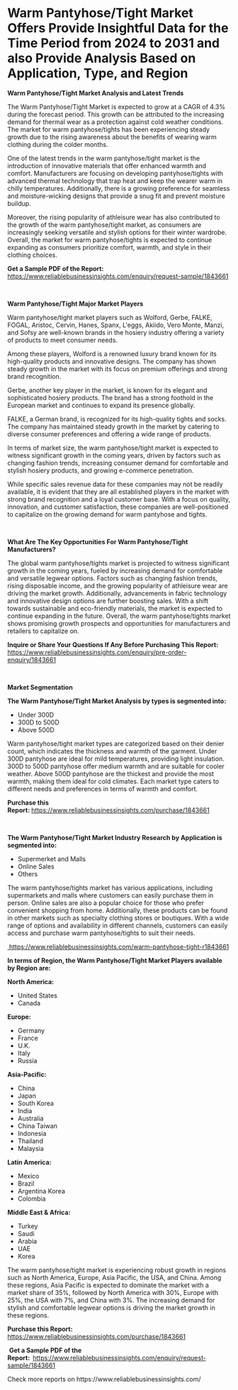 <p><h1>Warm Pantyhose/Tight Market Offers Provide Insightful Data for the Time Period from 2024 to 2031 and also Provide Analysis Based on Application, Type, and Region</h1></p><p><strong>Warm Pantyhose/Tight Market Analysis and Latest Trends</strong></p>
<p><p>The Warm Pantyhose/Tight Market is expected to grow at a CAGR of 4.3% during the forecast period. This growth can be attributed to the increasing demand for thermal wear as a protection against cold weather conditions. The market for warm pantyhose/tights has been experiencing steady growth due to the rising awareness about the benefits of wearing warm clothing during the colder months.</p><p>One of the latest trends in the warm pantyhose/tight market is the introduction of innovative materials that offer enhanced warmth and comfort. Manufacturers are focusing on developing pantyhose/tights with advanced thermal technology that trap heat and keep the wearer warm in chilly temperatures. Additionally, there is a growing preference for seamless and moisture-wicking designs that provide a snug fit and prevent moisture buildup.</p><p>Moreover, the rising popularity of athleisure wear has also contributed to the growth of the warm pantyhose/tight market, as consumers are increasingly seeking versatile and stylish options for their winter wardrobe. Overall, the market for warm pantyhose/tights is expected to continue expanding as consumers prioritize comfort, warmth, and style in their clothing choices.</p></p>
<p><strong>Get a Sample PDF of the Report:&nbsp;</strong> <a href="https://www.reliablebusinessinsights.com/enquiry/request-sample/1843661">https://www.reliablebusinessinsights.com/enquiry/request-sample/1843661</a></p>
<p>&nbsp;</p>
<p><strong>Warm Pantyhose/Tight Major Market Players</strong></p>
<p><p>Warm pantyhose/tight market players such as Wolford, Gerbe, FALKE, FOGAL, Aristoc, Cervin, Hanes, Spanx, L'eggs, Akiido, Vero Monte, Manzi, and Sofsy are well-known brands in the hosiery industry offering a variety of products to meet consumer needs.</p><p>Among these players, Wolford is a renowned luxury brand known for its high-quality products and innovative designs. The company has shown steady growth in the market with its focus on premium offerings and strong brand recognition.</p><p>Gerbe, another key player in the market, is known for its elegant and sophisticated hosiery products. The brand has a strong foothold in the European market and continues to expand its presence globally.</p><p>FALKE, a German brand, is recognized for its high-quality tights and socks. The company has maintained steady growth in the market by catering to diverse consumer preferences and offering a wide range of products.</p><p>In terms of market size, the warm pantyhose/tight market is expected to witness significant growth in the coming years, driven by factors such as changing fashion trends, increasing consumer demand for comfortable and stylish hosiery products, and growing e-commerce penetration.</p><p>While specific sales revenue data for these companies may not be readily available, it is evident that they are all established players in the market with strong brand recognition and a loyal customer base. With a focus on quality, innovation, and customer satisfaction, these companies are well-positioned to capitalize on the growing demand for warm pantyhose and tights.</p></p>
<p>&nbsp;</p>
<p><strong>What Are The Key Opportunities For Warm Pantyhose/Tight Manufacturers?</strong></p>
<p><p>The global warm pantyhose/tights market is projected to witness significant growth in the coming years, fueled by increasing demand for comfortable and versatile legwear options. Factors such as changing fashion trends, rising disposable income, and the growing popularity of athleisure wear are driving the market growth. Additionally, advancements in fabric technology and innovative design options are further boosting sales. With a shift towards sustainable and eco-friendly materials, the market is expected to continue expanding in the future. Overall, the warm pantyhose/tights market shows promising growth prospects and opportunities for manufacturers and retailers to capitalize on.</p></p>
<p><strong>Inquire or Share Your Questions If Any Before Purchasing This Report:</strong> <a href="https://www.reliablebusinessinsights.com/enquiry/pre-order-enquiry/1843661">https://www.reliablebusinessinsights.com/enquiry/pre-order-enquiry/1843661</a></p>
<p>&nbsp;</p>
<p><strong>Market Segmentation</strong></p>
<p><strong>The Warm Pantyhose/Tight Market Analysis by types is segmented into:</strong></p>
<p><ul><li>Under 300D</li><li>300D to 500D</li><li>Above 500D</li></ul></p>
<p><p>Warm pantyhose/tight market types are categorized based on their denier count, which indicates the thickness and warmth of the garment. Under 300D pantyhose are ideal for mild temperatures, providing light insulation. 300D to 500D pantyhose offer medium warmth and are suitable for cooler weather. Above 500D pantyhose are the thickest and provide the most warmth, making them ideal for cold climates. Each market type caters to different needs and preferences in terms of warmth and comfort.</p></p>
<p><strong>Purchase this Report:&nbsp;</strong><a href="https://www.reliablebusinessinsights.com/purchase/1843661">https://www.reliablebusinessinsights.com/purchase/1843661</a></p>
<p>&nbsp;</p>
<p><strong>The Warm Pantyhose/Tight Market Industry Research by Application is segmented into:</strong></p>
<p><ul><li>Supermerket and Malls</li><li>Online Sales</li><li>Others</li></ul></p>
<p><p>The warm pantyhose/tights market has various applications, including supermarkets and malls where customers can easily purchase them in person. Online sales are also a popular choice for those who prefer convenient shopping from home. Additionally, these products can be found in other markets such as specialty clothing stores or boutiques. With a wide range of options and availability in different channels, customers can easily access and purchase warm pantyhose/tights to suit their needs.</p></p>
<p><a href="https://www.reliablebusinessinsights.com/warm-pantyhose-tight-r1843661">&nbsp;https://www.reliablebusinessinsights.com/warm-pantyhose-tight-r1843661</a></p>
<p><strong>In terms of Region, the Warm Pantyhose/Tight Market Players available by Region are:</strong></p>
<p>
    <p> <strong> North America: </strong>
        <ul>
            <li>United States</li>
            <li>Canada</li>
        </ul>
        </p> 
    <p> <strong> Europe: </strong>
        <ul>
            <li>Germany</li>
            <li>France</li>
            <li>U.K.</li>
            <li>Italy</li>
            <li>Russia</li>
        </ul>
        </p> 
    <p> <strong> Asia-Pacific: </strong>
        <ul>
            <li>China</li>
            <li>Japan</li>
            <li>South Korea</li>
            <li>India</li>
            <li>Australia</li>
            <li>China Taiwan</li>
            <li>Indonesia</li>
            <li>Thailand</li>
            <li>Malaysia</li>
        </ul>
        </p> 
    <p> <strong> Latin America: </strong>
        <ul>
            <li>Mexico</li>
            <li>Brazil</li>
            <li>Argentina Korea</li>
            <li>Colombia</li>
        </ul>
        </p> 
    <p> <strong> Middle East & Africa: </strong>
        <ul>
            <li>Turkey</li>
            <li>Saudi</li>
            <li>Arabia</li>
            <li>UAE</li>
            <li>Korea</li>
        </ul>
    </p>
    </p>
<p><p>The warm pantyhose/tight market is experiencing robust growth in regions such as North America, Europe, Asia Pacific, the USA, and China. Among these regions, Asia Pacific is expected to dominate the market with a market share of 35%, followed by North America with 30%, Europe with 25%, the USA with 7%, and China with 3%. The increasing demand for stylish and comfortable legwear options is driving the market growth in these regions.</p></p>
<p><strong>Purchase this Report: </strong><a href="https://www.reliablebusinessinsights.com/purchase/1843661">https://www.reliablebusinessinsights.com/purchase/1843661</a></p>
<p>&nbsp;<strong>Get a Sample PDF of the Report:&nbsp;&nbsp;</strong><a href="https://www.reliablebusinessinsights.com/enquiry/request-sample/1843661">https://www.reliablebusinessinsights.com/enquiry/request-sample/1843661</a></p>
<p><strong></strong></p>
<p>Check more reports on https://www.reliablebusinessinsights.com/</p>